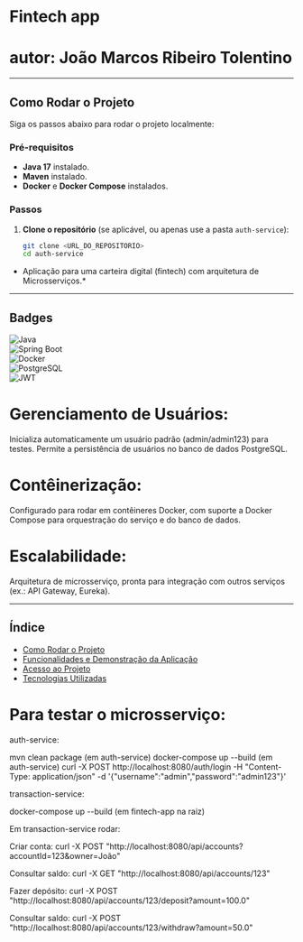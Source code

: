 # Fintech app 
# autor: João Marcos Ribeiro Tolentino




---

## Como Rodar o Projeto

Siga os passos abaixo para rodar o projeto localmente:

### Pré-requisitos
- **Java 17** instalado.
- **Maven** instalado.
- **Docker** e **Docker Compose** instalados.

### Passos
1. **Clone o repositório** (se aplicável, ou apenas use a pasta `auth-service`):
   ```bash
   git clone <URL_DO_REPOSITORIO>
   cd auth-service

* Aplicação para uma carteira digital (fintech) com arquitetura de Microsserviços.*

---

## Badges

![Java](https://img.shields.io/badge/Java-17-orange)  
![Spring Boot](https://img.shields.io/badge/Spring%20Boot-3.2.4-brightgreen)  
![Docker](https://img.shields.io/badge/Docker-Enabled-blue)  
![PostgreSQL](https://img.shields.io/badge/PostgreSQL-15-lightblue)  
![JWT](https://img.shields.io/badge/JWT-Authentication-yellow)  


# Gerenciamento de Usuários:

Inicializa automaticamente um usuário padrão (admin/admin123) para testes.
Permite a persistência de usuários no banco de dados PostgreSQL.


# Contêinerização:
Configurado para rodar em contêineres Docker, com suporte a Docker Compose para orquestração do serviço e do banco de dados.

# Escalabilidade:
Arquitetura de microsserviço, pronta para integração com outros serviços (ex.: API Gateway, Eureka).


---


## Índice

- [Como Rodar o Projeto](#como-rodar-o-projeto)
- [Funcionalidades e Demonstração da Aplicação](#funcionalidades-e-demonstração-da-aplicação)
- [Acesso ao Projeto](#acesso-ao-projeto)
- [Tecnologias Utilizadas](#tecnologias-utilizadas)


# Para testar o microsserviço:

auth-service:

mvn clean package (em auth-service)
docker-compose up --build  (em auth-service)
curl -X POST http://localhost:8080/auth/login -H "Content-Type: application/json" -d '{"username":"admin","password":"admin123"}'



transaction-service:

docker-compose up --build (em fintech-app na raiz)

Em transaction-service rodar:

Criar conta:
curl -X POST "http://localhost:8080/api/accounts?accountId=123&owner=João"

Consultar saldo:
curl -X GET "http://localhost:8080/api/accounts/123"

Fazer depósito:
curl -X POST "http://localhost:8080/api/accounts/123/deposit?amount=100.0"

Consultar saldo:
curl -X POST "http://localhost:8080/api/accounts/123/withdraw?amount=50.0"


